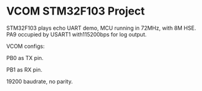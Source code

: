# VCOM STM32F103 Project

STM32F103 plays echo UART demo, MCU running in 72MHz, with 8M HSE. PA9 occupied by USART1 with115200bps for log output.

VCOM configs:

PB0 as TX pin.

PB1 as RX pin.

19200 baudrate, no parity.
